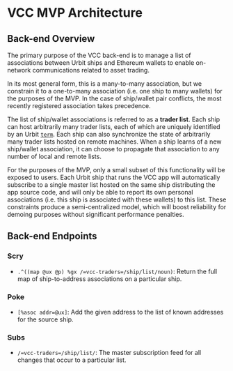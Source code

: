 # VCC MVP Architecture #

## Back-end Overview ##

The primary purpose of the VCC back-end is to manage a list of associations
between Urbit ships and Ethereum wallets to enable on-network communications
related to asset trading.

In its most general form, this is a many-to-many association, but we constrain
it to a one-to-many association (i.e. one ship to many wallets) for the
purposes of the MVP. In the case of ship/wallet pair conflicts, the most
recently registered association takes precedence.

The list of ship/wallet associations is referred to as a **trader list**. Each
ship can host arbitrarily many trader lists, each of which are uniquely identified
by an Urbit [`term`](https://developers.urbit.org/guides/additional/strings#term).
Each ship can also synchronize the state of arbitrarily many trader lists hosted
on remote machines. When a ship learns of a new ship/wallet association, it can
choose to propagate that association to any number of local and remote lists.

For the purposes of the MVP, only a small subset of this functionality will be
exposed to users. Each Urbit ship that runs the VCC app will automatically
subscribe to a single master list hosted on the same ship distributing the app
source code, and will only be able to report its own personal associations
(i.e. this ship is associated with these wallets) to this list. These
constraints produce a semi-centralized model, which will boost reliability for
demoing purposes without significant performance penalties.

## Back-end Endpoints ##

### Scry ###

- `.^((map @ux @p) %gx /=vcc-traders=/ship/list/noun)`: Return the full map
  of ship-to-address associations on a particular ship.

### Poke ###

- `[%asoc addr=@ux]`: Add the given address to the list of known addresses for
  the source ship.

### Subs ###

- `/=vcc-traders=/ship/list/`: The master subscription feed for all changes
  that occur to a particular list.
